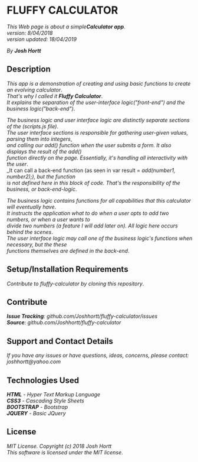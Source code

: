 # FLUFFY CALCULATOR

_This Web page is about a simple**Calculator app**_.<br/>
_version: 8/04/2018_<br/>
_version updated: 18/04/2019_<br/>

_By **Josh Hortt**_

## Description

_This app is a demonstration of creating and using basic functions to create an evolving calculator_.<br/>
_That's why I called it **Fluffy Calculator**_.<br/>
_It explains the separation of the user-interface logic("front-end") and the business logic("back-end")_.<br/>

_The business logic and user interface logic are distinctly separate sections of the (scripts.js file)_.<br/>
_The user interface sections is responsible for gathering user-given values, parsing them into integers_,<br/>
_and calling our add() function when the user submits a form. It also displays the result of the add()_<br/> _function directly on the page. Essentially, it's handling all interactivity with the user_.<br/>
_It can call a back-end function (as seen in var result = _add(number1, number2);), but the function_<br/>
_is not defined here in this block of code. That's the responsibility of the business, or back-end-logic_.<br/>

_The business logic contains functions for all capabilities that this calculator will eventually have_.<br/>
_It instructs the application what to do when a user opts to add two numbers, or when a user wants to_<br/> _divide two numbers (a feature I will add later on). All logic here occurs behind the scenes_.<br/>
_The user interface logic may call one of the business logic's functions when necessary, but the these_<br/> _functions themselves are defined in the back-end_.


## Setup/Installation Requirements

_Contribute to fluffy-calculator by cloning this repository_.

## Contribute

_**Issue Tracking**: github.com/Joshhortt/fluffy-calculator/issues_<br/>
_**Source**: github.com/Joshhortt/fluffy-calculator_

## Support and Contact Details

_If you have any issues or have questions, ideas, concerns, please contact: joshhortt@yahoo.com_

## Technologies Used

_**HTML** - Hyper Text Markup Language_<br/>
_**CSS3** - Cascading Style Sheets_<br/>
_**BOOTSTRAP** - Bootstrap_<br/>
_**JQUERY** - Basic JQuery_

## License

_*MIT License. Copyright (c) 2018 Josh Hortt*_<br/>
_This software is licensed under the MIT license_.
